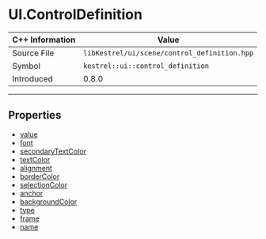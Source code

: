 
# UI.ControlDefinition

| C++ Information | Value |
| --- | --- |
| Source File | `libKestrel/ui/scene/control_definition.hpp` |
| Symbol | `kestrel::ui::control_definition` |
| Introduced | 0.8.0 |


---

## Properties

 - [value](value.md)
 - [font](font.md)
 - [secondaryTextColor](secondaryTextColor.md)
 - [textColor](textColor.md)
 - [alignment](alignment.md)
 - [borderColor](borderColor.md)
 - [selectionColor](selectionColor.md)
 - [anchor](anchor.md)
 - [backgroundColor](backgroundColor.md)
 - [type](type.md)
 - [frame](frame.md)
 - [name](name.md)

